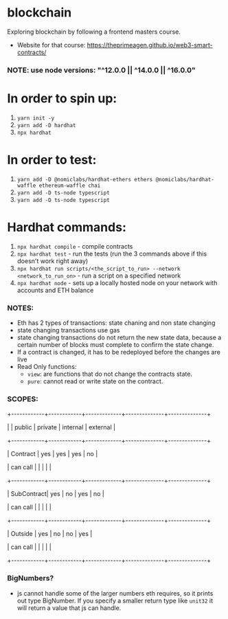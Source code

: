 # blockchain
Exploring blockchain by following a frontend masters course.
- Website for that course: https://theprimeagen.github.io/web3-smart-contracts/

### NOTE: use node versions: "^12.0.0 || ^14.0.0 || ^16.0.0"

# In order to spin up:
1. `yarn init -y`
2. `yarn add -D hardhat`
3. `npx hardhat`

# In order to test:
1. `yarn add -D @nomiclabs/hardhat-ethers ethers @nomiclabs/hardhat-waffle ethereum-waffle chai`
2. `yarn add -D ts-node typescript`
3. `yarn add -D ts-node typescript`

# Hardhat commands:
1. `npx hardhat compile` - compile contracts
2. `npx hardhat test` - run the tests (run the 3 commands above if this doesn't work right away)
3. `npx hardhat run scripts/<the_script_to_run> --network <network_to_run_on>` - run a script on a specified network
4. `npx hardhat node` - sets up a locally hosted node on your network with accounts and ETH balance


### NOTES:
- Eth has 2 types of transactions: state chaning and non state changing
- state changing transactions use gas
- state changing transactions do not return the new state data, because a certain number of blocks must complete to confirm the state change.
- If a contract is changed, it has to be redeployed before the changes are live
- Read Only functions:
    - `view`: are functions that do not change the contracts state.
    - `pure`: cannot read or write state on the contract.

### SCOPES:
+------------+------------+-------------+--------------+--------------+

|            |   public   |   private   |   internal   |   external   |

+------------+------------+-------------+--------------+--------------+

|  Contract  |    yes     |     yes     |     yes      |      no      |

|  can call  |            |             |              |              |

+------------+------------+-------------+--------------+--------------+

| SubContract|    yes     |     no      |     yes      |      no      |

|  can call  |            |             |              |              |

+------------+------------+-------------+--------------+--------------+

|  Outside   |    yes     |     no      |     no       |      yes     |

|  can call  |            |             |              |              |

+------------+------------+-------------+--------------+--------------+

### BigNumbers?
- js cannot handle some of the larger numbers eth requires, so it prints out type BigNumber. If you specify a smaller return type like `unit32` it will
return a value that js can handle.